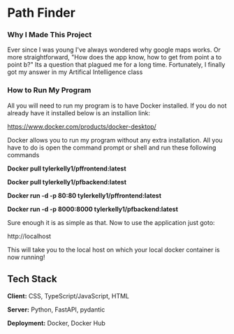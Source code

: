 # Path Finder

### Why I Made This Project
Ever since I was young I've always wondered why google maps works. Or more straightforward, "How does the app know, how to get from point a to point b?" Its a question that plagued me for a long time. Fortunately, I finally got my answer in my Artifical Intelligence class 

### How to Run My Program
All you will need to run my program is to have Docker installed. If you do not already have it installed below is an installion link:

https://www.docker.com/products/docker-desktop/

Docker allows you to run my program without any extra installation. All you have to do is open the command prompt or shell and run these following commands

**Docker pull tylerkelly1/pffrontend:latest**

**Docker pull tylerkelly1/pfbackend:latest**

**Docker run -d -p 80:80 tylerkelly1/pffrontend:latest**

**Docker run -d -p 8000:8000 tylerkelly1/pfbackend:latest**

Sure enough it is as simple as that. Now to use the application just goto:

http://localhost

This will take you to the local host on which your local docker container is now running!



## Tech Stack

**Client:** CSS, TypeScript/JavaScript, HTML

**Server:** Python, FastAPI, pydantic

**Deployment:** Docker, Docker Hub

